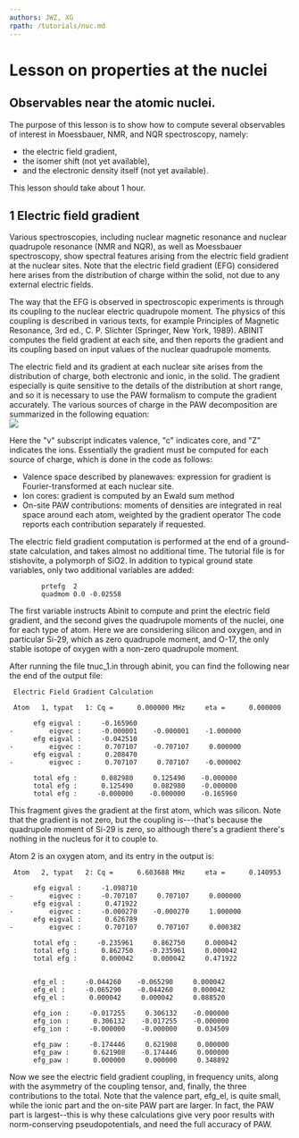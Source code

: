 ```yaml
---
authors: JWZ, XG
rpath: /tutorials/nuc.md
---
```


# Lesson on properties at the nuclei  

## Observables near the atomic nuclei.  

The purpose of this lesson is to show how to compute several observables of
interest in Moessbauer, NMR, and NQR spectroscopy, namely:

  * the electric field gradient, 
  * the isomer shift (not yet available), 
  * and the electronic density itself (not yet available). 

This lesson should take about 1 hour.


## 1 Electric field gradient

  
Various spectroscopies, including nuclear magnetic resonance and nuclear
quadrupole resonance (NMR and NQR), as well as Moessbauer spectroscopy, show
spectral features arising from the electric field gradient at the nuclear
sites. Note that the electric field gradient (EFG) considered here arises from
the distribution of charge within the solid, not due to any external electric
fields.

The way that the EFG is observed in spectroscopic experiments is through its
coupling to the nuclear electric quadrupole moment. The physics of this
coupling is described in various texts, for example Principles of Magnetic
Resonance, 3rd ed., C. P. Slichter (Springer, New York, 1989). ABINIT computes
the field gradient at each site, and then reports the gradient and its
coupling based on input values of the nuclear quadrupole moments.

The electric field and its gradient at each nuclear site arises from the
distribution of charge, both electronic and ionic, in the solid. The gradient
especially is quite sensitive to the details of the distribution at short
range, and so it is necessary to use the PAW formalism to compute the gradient
accurately. The various sources of charge in the PAW decomposition are
summarized in the following equation:  
![](../documents/lesson_nuc/charge.gif)  

  
Here the "v" subscript indicates valence, "c" indicates core, and "Z"
indicates the ions. Essentially the gradient must be computed for each source
of charge, which is done in the code as follows:

  * Valence space described by planewaves: expression for gradient is Fourier-transformed at each nuclear site. 
  * Ion cores: gradient is computed by an Ewald sum method 
  * On-site PAW contributions: moments of densities are integrated in real space around each atom, weighted by the gradient operator 
The code reports each contribution separately if requested.

The electric field gradient computation is performed at the end of a ground-
state calculation, and takes almost no additional time. The tutorial file is
for stishovite, a polymorph of SiO2. In addition to typical ground state
variables, only two additional variables are added:

    
    
            prtefg  2
            quadmom 0.0 -0.02558
    

The first variable instructs Abinit to compute and print the electric field
gradient, and the second gives the quadrupole moments of the nuclei, one for
each type of atom. Here we are considering silicon and oxygen, and in
particular Si-29, which as zero quadrupole moment, and O-17, the only stable
isotope of oxygen with a non-zero quadrupole moment.

After running the file tnuc_1.in through abinit, you can find the following
near the end of the output file:

    
    
     Electric Field Gradient Calculation 
    
     Atom   1, typat   1: Cq =      0.000000 MHz     eta =      0.000000
    
          efg eigval :     -0.165960
    -         eigvec :     -0.000001    -0.000001    -1.000000
          efg eigval :     -0.042510
    -         eigvec :      0.707107    -0.707107     0.000000
          efg eigval :      0.208470
    -         eigvec :      0.707107     0.707107    -0.000002
    
          total efg :      0.082980     0.125490    -0.000000
          total efg :      0.125490     0.082980    -0.000000
          total efg :     -0.000000    -0.000000    -0.165960
    

This fragment gives the gradient at the first atom, which was silicon. Note
that the gradient is not zero, but the coupling is---that's because the
quadrupole moment of Si-29 is zero, so although there's a gradient there's
nothing in the nucleus for it to couple to.

Atom 2 is an oxygen atom, and its entry in the output is:

    
    
     Atom   2, typat   2: Cq =      6.603688 MHz     eta =      0.140953
    
          efg eigval :     -1.098710
    -         eigvec :     -0.707107     0.707107     0.000000
          efg eigval :      0.471922
    -         eigvec :     -0.000270    -0.000270     1.000000
          efg eigval :      0.626789
    -         eigvec :      0.707107     0.707107     0.000382
    
          total efg :     -0.235961     0.862750     0.000042
          total efg :      0.862750    -0.235961     0.000042
          total efg :      0.000042     0.000042     0.471922
    
    
          efg_el :     -0.044260    -0.065290     0.000042
          efg_el :     -0.065290    -0.044260     0.000042
          efg_el :      0.000042     0.000042     0.088520
    
          efg_ion :     -0.017255     0.306132    -0.000000
          efg_ion :      0.306132    -0.017255    -0.000000
          efg_ion :     -0.000000    -0.000000     0.034509
    
          efg_paw :     -0.174446     0.621908     0.000000
          efg_paw :      0.621908    -0.174446     0.000000
          efg_paw :      0.000000     0.000000     0.348892
    

Now we see the electric field gradient coupling, in frequency units, along
with the asymmetry of the coupling tensor, and, finally, the three
contributions to the total. Note that the valence part, efg_el, is quite
small, while the ionic part and the on-site PAW part are larger. In fact, the
PAW part is largest--this is why these calculations give very poor results
with norm-conserving pseudopotentials, and need the full accuracy of PAW.



